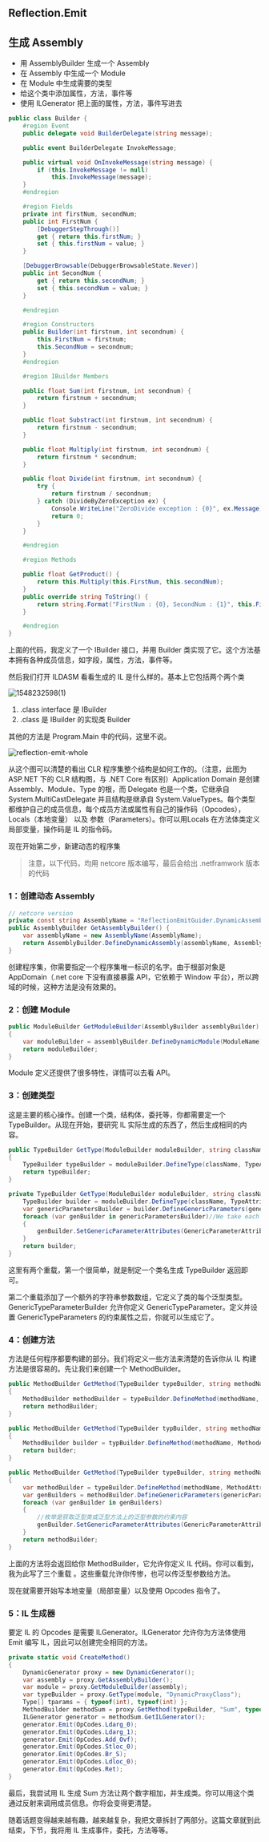## Reflection.Emit

## 生成 Assembly

- 用 AssemblyBuilder 生成一个 Assembly
- 在 Assembly 中生成一个 Module
- 在 Module 中生成需要的类型
- 给这个类中添加属性，方法，事件等
- 使用 ILGenerator 把上面的属性，方法，事件写进去

```c#
public class Builder {
    #region Event
    public delegate void BuilderDelegate(string message);

    public event BuilderDelegate InvokeMessage;

    public virtual void OnInvokeMessage(string message) {
        if (this.InvokeMessage != null)
            this.InvokeMessage(message);
    }
    #endregion

    #region Fields
    private int firstNum, secondNum;
    public int FirstNum {
        [DebuggerStepThrough()]
        get { return this.firstNum; }
        set { this.firstNum = value; }
    }

    [DebuggerBrowsable(DebuggerBrowsableState.Never)]
    public int SecondNum {
        get { return this.secondNum; }
        set { this.secondNum = value; }
    }

    #endregion

    #region Constructors
    public Builder(int firstnum, int secondnum) {
        this.FirstNum = firstnum;
        this.SecondNum = secondnum;
    }
    #endregion

    #region IBuilder Members

    public float Sum(int firstnum, int secondnum) {
        return firstnum + secondnum;
    }

    public float Substract(int firstnum, int secondnum) {
        return firstnum - secondnum;
    }

    public float Multiply(int firstnum, int secondnum) {
        return firstnum * secondnum;
    }

    public float Divide(int firstnum, int secondnum) {
        try {
            return firstnum / secondnum;
        } catch (DivideByZeroException ex) {
            Console.WriteLine("ZeroDivide exception : {0}", ex.Message);
            return 0;
        }
    }

    #endregion

    #region Methods

    public float GetProduct() {
        return this.Multiply(this.FirstNum, this.secondNum);
    }
    public override string ToString() {
        return string.Format("FirstNum : {0}, SecondNum : {1}", this.FirstNum, this.SecondNum);
    }

    #endregion
}
```

上面的代码，我定义了一个 IBuilder 接口，并用 Builder 类实现了它。这个方法基本拥有各种成员信息，如字段，属性，方法，事件等。

然后我们打开 ILDASM 看看生成的 IL 是什么样的。基本上它包括两个两个类

![1548232598(1)](images/1548232598(1).jpg)

1. .class interface 是 IBuilder
2. .class 是 IBuilder 的实现类 Builder

其他的方法是 Program.Main 中的代码，这里不说。

![reflection-emit-whole](images/reflection-emit-whole.jpg)

从这个图可以清楚的看出 CLR 程序集整个结构是如何工作的。（注意，此图为 ASP.NET 下的 CLR 结构图，与 .NET Core 有区别）Application Domain 是创建 Assembly、Module、Type 的根，而 Delegate 也是一个类，它继承自 System.MultiCastDelegate 并且结构是继承自 System.ValueTypes。每个类型都维护自己的成员信息，每个成员方法或属性有自己的操作码（Opcodes），Locals（本地变量） 以及 参数（Parameters）。你可以用Locals 在方法体类定义局部变量，操作码是 IL 的指令码。

现在开始第二步，新建动态的程序集

> 注意，以下代码，均用 netcore 版本编写，最后会给出 .netframwork 版本的代码

### 1：创建动态 Assembly

```c#
// netcore version
private const string AssemblyName = "ReflectionEmitGuider.DynamicAssembly";
public AssemblyBuilder GetAssemblyBuilder() {
    var assemblyName = new AssemblyName(AssemblyName);
    return AssemblyBuilder.DefineDynamicAssembly(assemblyName, AssemblyBuilderAccess.RunAndCollect);
}
```

创建程序集，你需要指定一个程序集唯一标识的名字。由于根部对象是 AppDomain（.net core 下没有直接暴露 API，它依赖于 Window 平台），所以跨域的时候，这种方法是没有效果的。

### 2：创建 Module

```c#
public ModuleBuilder GetModuleBuilder(AssemblyBuilder assemblyBuilder)
{
    var moduleBuilder = assemblyBuilder.DefineDynamicModule(ModuleName);
    return moduleBuilder;
}
```

Module 定义还提供了很多特性，详情可以去看 API。

### 3：创建类型

这是主要的核心操作。创建一个类，结构体，委托等，你都需要定一个 TypeBuilder。从现在开始，要研究 IL 实际生成的东西了，然后生成相同的内容。

```c#
public TypeBuilder GetType(ModuleBuilder moduleBuilder, string className)
{
    TypeBuilder typeBuilder = moduleBuilder.DefineType(className, TypeAttributes.Public);
    return typeBuilder;
}

private TypeBuilder GetType(ModuleBuilder moduleBuilder, string className, params string[] genericParameters) {
    TypeBuilder builder = moduleBuilder.DefineType(className, TypeAttributes.Public);
    var genericParametersBuilder = builder.DefineGenericParameters(genericParameters);
    foreach (var genBuilder in genericParametersBuilder)//We take each generic type T : class, new()
    {
        genBuilder.SetGenericParameterAttributes(GenericParameterAttributes.ReferenceTypeConstraint | GenericParameterAttributes.DefaultConstructorConstraint);
    }
    return builder;
}
```

这里有两个重载，第一个很简单，就是制定一个类名生成 TypeBuilder 返回即可。

第二个重载添加了一个额外的字符串参数数组，它定义了类的每个泛型类型。GenericTypeParameterBuilder 允许你定义 GenericTypeParameter。定义并设置 GenericTypeParameters 的约束属性之后，你就可以生成它了。

### 4：创建方法

方法是任何程序都要构建的部分。我们将定义一些方法来清楚的告诉你从 IL 构建方法是很容易的。先让我们来创建一个 MethodBuilder。

```c#
public MethodBuilder GetMethod(TypeBuilder typeBuilder, string methodName)
{
    MethodBuilder methodBuilder = typeBuilder.DefineMethod(methodName, MethodAttributes);
    return methodBuilder;
}

public MethodBuilder GetMethod(TypeBuilder typBuilder, string methodName, Type returnType, params Type[] parameterTypes)
{
    MethodBuilder builder = typBuilder.DefineMethod(methodName, MethodAttributes, CallingConventions.HasThis, returnType, parameterTypes);
    return builder;
}

public MethodBuilder GetMethod(TypeBuilder typeBuilder, string methodName, Type returnType, string[] genericParameters, params Type[] parameterTypes)
{
    var methodBuilder = typeBuilder.DefineMethod(methodName, MethodAttributes, CallingConventions.HasThis, returnType, parameterTypes);
    var genBuilders = methodBuilder.DefineGenericParameters(genericParameters);
    foreach (var genBuilder in genBuilders)
    {
        //枚举是获取泛型类或泛型方法上的泛型参数的约束内容
        genBuilder.SetGenericParameterAttributes(GenericParameterAttributes.ReferenceTypeConstraint | GenericParameterAttributes.DefaultConstructorConstraint);
    }
    return methodBuilder;
}
```

上面的方法将会返回给你 MethodBuilder，它允许你定义 IL 代码。你可以看到，我为此写了三个重载 。这些重载允许你传惨，也可以传泛型参数给方法。

现在就需要开始写本地变量（局部变量）以及使用 Opcodes 指令了。

### 5：IL 生成器

要定 IL 的 Opcodes 是需要 ILGenerator。ILGenerator 允许你为方法体使用 Emit 编写 IL，因此可以创建完全相同的方法。

```c#
private static void CreateMethod()
{
    DynamicGenerator proxy = new DynamicGenerator();
    var assembly = proxy.GetAssemblyBuilder();
    var module = proxy.GetModuleBuilder(assembly);
    var typeBuilder = proxy.GetType(module, "DynamicProxyClass");
    Type[] tparams = { typeof(int), typeof(int) };
    MethodBuilder methodSum = proxy.GetMethod(typeBuilder, "Sum", typeof(float), tparams);
    ILGenerator generator = methodSum.GetILGenerator();
    generator.Emit(OpCodes.Ldarg_0);
    generator.Emit(OpCodes.Ldarg_1);
    generator.Emit(OpCodes.Add_Ovf);
    generator.Emit(OpCodes.Stloc_0);
    generator.Emit(OpCodes.Br_S);
    generator.Emit(OpCodes.Ldloc_0);
    generator.Emit(OpCodes.Ret);
}
```

最后，我尝试用 IL 生成 Sum 方法让两个数字相加，并生成类。你可以用这个类通过反射来调用成员信息。你将会变得更清楚。

随着话题变得越来越有趣，越来越复杂，我把文章拆封了两部分。这篇文章就到此结束，下节，我将用 IL 生成事件，委托，方法等等。
